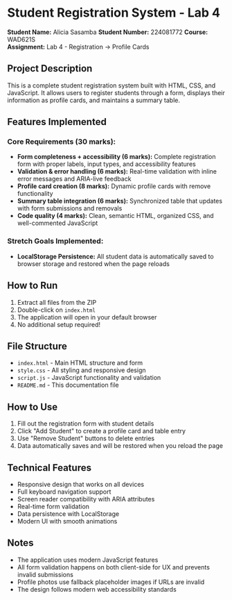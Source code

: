 # Student Registration System - Lab 4

**Student Name:** Alicia Sasamba 
**Student Number:** 224081772
**Course:** WAD621S  
**Assignment:** Lab 4 - Registration → Profile Cards  

## Project Description
This is a complete student registration system built with HTML, CSS, and JavaScript. It allows users to register students through a form, displays their information as profile cards, and maintains a summary table.

##  Features Implemented

### Core Requirements (30 marks):
- **Form completeness + accessibility (6 marks):** Complete registration form with proper labels, input types, and accessibility features
- **Validation & error handling (6 marks):** Real-time validation with inline error messages and ARIA-live feedback
- **Profile card creation (8 marks):** Dynamic profile cards with remove functionality
- **Summary table integration (6 marks):** Synchronized table that updates with form submissions and removals
- **Code quality (4 marks):** Clean, semantic HTML, organized CSS, and well-commented JavaScript

### Stretch Goals Implemented:
- **LocalStorage Persistence:** All student data is automatically saved to browser storage and restored when the page reloads

## How to Run
1. Extract all files from the ZIP
2. Double-click on `index.html`
3. The application will open in your default browser
4. No additional setup required!

## File Structure
- `index.html` - Main HTML structure and form
- `style.css` - All styling and responsive design
- `script.js` - JavaScript functionality and validation
- `README.md` - This documentation file

## How to Use
1. Fill out the registration form with student details
2. Click "Add Student" to create a profile card and table entry
3. Use "Remove Student" buttons to delete entries
4. Data automatically saves and will be restored when you reload the page

## Technical Features
- Responsive design that works on all devices
- Full keyboard navigation support
- Screen reader compatibility with ARIA attributes
- Real-time form validation
- Data persistence with LocalStorage
- Modern UI with smooth animations

## Notes
- The application uses modern JavaScript  features
- All form validation happens on both client-side for UX and prevents invalid submissions
- Profile photos use fallback placeholder images if URLs are invalid
- The design follows modern web accessibility standards
